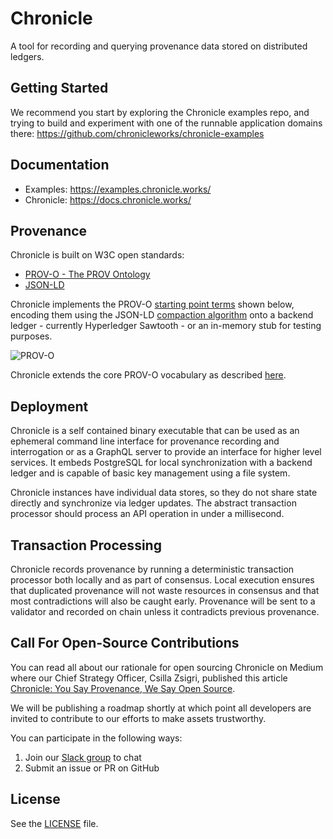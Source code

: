 # Chronicle

A tool for recording and querying provenance data stored on distributed ledgers.

## Getting Started

We recommend you start by exploring the Chronicle examples repo, and trying
to build and experiment with one of the runnable application domains there: <https://github.com/chronicleworks/chronicle-examples>

## Documentation

- Examples: <https://examples.chronicle.works/>
- Chronicle: <https://docs.chronicle.works/>

## Provenance

Chronicle is built on W3C open standards:

- [PROV-O - The PROV Ontology](https://www.w3.org/TR/prov-o/)
- [JSON-LD](https://www.w3.org/TR/json-ld11/)

Chronicle implements the PROV-O
[starting point terms](https://www.w3.org/TR/2013/REC-prov-o-20130430/#description-starting-point-terms)
shown below, encoding them using the JSON-LD
[compaction algorithm](https://json-ld.org/spec/latest/json-ld-api/#compaction)
onto a backend ledger - currently Hyperledger Sawtooth - or an in-memory stub
for testing purposes.

![PROV-O](https://www.w3.org/TR/prov-o/diagrams/starting-points.svg)

Chronicle extends the core PROV-O vocabulary as described
[here](docs/chronicle_vocabulary.md).

## Deployment

Chronicle is a self contained binary executable that can be used as an ephemeral
command line interface for provenance recording and interrogation or as a
GraphQL server to provide an interface for higher level services. It embeds
PostgreSQL for local synchronization with a backend ledger and is capable of
basic key management using a file system.

Chronicle instances have individual data stores, so they do not share state
directly and synchronize via ledger updates. The abstract transaction processor
should process an API operation in under a millisecond.

## Transaction Processing

Chronicle records provenance by running a deterministic transaction
processor both locally and as part of consensus. Local execution ensures that
duplicated provenance will not waste resources in consensus and that most
contradictions will also be caught early. Provenance will be sent to a validator
and recorded on chain unless it contradicts previous provenance.

## Call For Open-Source Contributions

You can read all about our rationale for open sourcing Chronicle on Medium where
our Chief Strategy Officer, Csilla Zsigri, published this article
[Chronicle: You Say Provenance, We Say Open Source](https://medium.com/btpworks/chronicle-you-say-provenance-we-say-open-source-737c506dc9c0).

We will be publishing a roadmap shortly at which point all developers are
invited to contribute to our efforts to make assets trustworthy.

You can participate in the following ways:

1. Join our [Slack group](https://communityinviter.com/apps/chronicleworks/joinus)
   to chat
1. Submit an issue or PR on GitHub

## License

See the [LICENSE](LICENSE) file.
